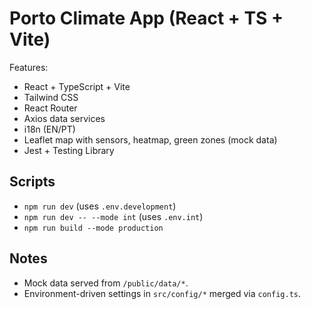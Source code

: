 
# Porto Climate App (React + TS + Vite)

Features:
- React + TypeScript + Vite
- Tailwind CSS
- React Router
- Axios data services
- i18n (EN/PT)
- Leaflet map with sensors, heatmap, green zones (mock data)
- Jest + Testing Library

## Scripts
- `npm run dev` (uses `.env.development`)
- `npm run dev -- --mode int` (uses `.env.int`)
- `npm run build --mode production`

## Notes
- Mock data served from `/public/data/*`.
- Environment-driven settings in `src/config/*` merged via `config.ts`.
